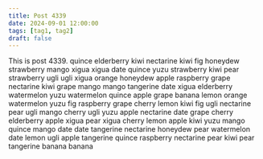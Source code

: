 ```yaml
---
title: Post 4339
date: 2024-09-01 12:00:00
tags: [tag1, tag2]
draft: false
---
```

This is post 4339.
quince
elderberry
kiwi
nectarine
kiwi
fig
honeydew
strawberry
mango
xigua
xigua
date
quince
yuzu
strawberry
kiwi
pear
strawberry
ugli
ugli
xigua
orange
honeydew
apple
raspberry
grape
nectarine
kiwi
grape
mango
mango
tangerine
date
xigua
elderberry
watermelon
yuzu
watermelon
quince
apple
grape
banana
lemon
orange
watermelon
yuzu
fig
raspberry
grape
cherry
lemon
kiwi
fig
ugli
nectarine
pear
ugli
mango
cherry
ugli
yuzu
apple
nectarine
date
grape
cherry
elderberry
apple
xigua
pear
xigua
cherry
lemon
apple
kiwi
yuzu
mango
quince
mango
date
date
tangerine
nectarine
honeydew
pear
watermelon
date
lemon
ugli
apple
tangerine
quince
raspberry
nectarine
pear
kiwi
pear
tangerine
banana
banana
